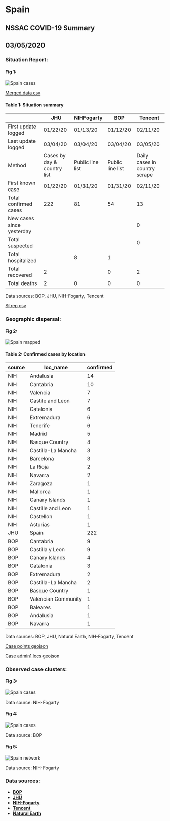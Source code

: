 # Spain
## NSSAC COVID-19 Summary
## 03/05/2020



### Situation Report:
#### Fig 1:
![Spain cases](../merged_histories/Spain_merged_histories.png)

[Merged data csv](https://github.com/SchlittDataSci/SchlittDataSci.github.io/blob/master/data/tables/Spain_merged_daily.csv)

#### Table 1: Situation summary


|                           | JHU                         | NIHFogarty       | BOP              | Tencent                       |
|---------------------------|-----------------------------|------------------|------------------|-------------------------------|
| First update logged       | 01/22/20                    | 01/13/20         | 01/12/20         | 02/11/20                      |
| Last update logged        | 03/04/20                    | 03/04/20         | 03/04/20         | 03/05/20                      |
| Method                    | Cases by day & country list | Public line list | Public line list | Daily cases in country scrape |
| First known case          | 01/22/20                    | 01/31/20         | 01/31/20         | 02/11/20                      |
| Total confirmed cases     | 222                         | 81               | 54               | 13                            |
| New cases since yesterday |                             |                  |                  | 0                             |
| Total suspected           |                             |                  |                  | 0                             |
| Total hospitalized        |                             | 8                | 1                |                               |
| Total recovered           | 2                           |                  | 0                | 2                             |
| Total deaths              | 2                           | 0                | 0                | 0                             |

Data sources: BOP, JHU, NIH-Fogarty, Tencent


[Sitrep csv](https://github.com/SchlittDataSci/SchlittDataSci.github.io/blob/master/data/tables/Spain_sitrep.csv)

### Geographic dispersal:
#### Fig 2:
![Spain mapped](../case_locs/Spain_case_locs.png)

#### Table 2: Confirmed cases by location


| source   | loc_name            |   confirmed |
|----------|---------------------|-------------|
| NIH      | Andalusia           |          14 |
| NIH      | Cantabria           |          10 |
| NIH      | Valencia            |           7 |
| NIH      | Castile and Leon    |           7 |
| NIH      | Catalonia           |           6 |
| NIH      | Extremadura         |           6 |
| NIH      | Tenerife            |           6 |
| NIH      | Madrid              |           5 |
| NIH      | Basque Country      |           4 |
| NIH      | Castilla-La Mancha  |           3 |
| NIH      | Barcelona           |           3 |
| NIH      | La Rioja            |           2 |
| NIH      | Navarra             |           2 |
| NIH      | Zaragoza            |           1 |
| NIH      | Mallorca            |           1 |
| NIH      | Canary Islands      |           1 |
| NIH      | Castille and Leon   |           1 |
| NIH      | Castellon           |           1 |
| NIH      | Asturias            |           1 |
| JHU      | Spain               |         222 |
| BOP      | Cantabria           |           9 |
| BOP      | Castilla y Leon     |           9 |
| BOP      | Canary Islands      |           4 |
| BOP      | Catalonia           |           3 |
| BOP      | Extremadura         |           2 |
| BOP      | Castilla-La Mancha  |           2 |
| BOP      | Basque Country      |           1 |
| BOP      | Valencian Community |           1 |
| BOP      | Baleares            |           1 |
| BOP      | Andalusia           |           1 |
| BOP      | Navarra             |           1 |

Data sources: BOP, JHU, Natural Earth, NIH-Fogarty, Tencent


[Case points geojson](https://github.com/SchlittDataSci/SchlittDataSci.github.io/blob/master/data/shapes/Spain_case_locs.geojson)

[Case admin1 locs geojson](https://github.com/SchlittDataSci/SchlittDataSci.github.io/blob/master/data/shapes/Spain_admin1_locs.geojson)

### Observed case clusters:
#### Fig 3:
![Spain cases](../cluster_analysis/Spain_imported_cases_NIHFogarty.png)



Data source: NIH-Fogarty


#### Fig 4:
![Spain cases](../cluster_analysis/Spain_imported_cases_BOP.png)



Data source: BOP


#### Fig 5:
![Spain network](../autochthonous_networks/Spain_network.png)



Data source: NIH-Fogarty


### Data sources:
* **[BOP](https://github.com/beoutbreakprepared/nCoV2019)**
* **[JHU](https://github.com/CSSEGISandData/COVID-19)** 
* **[NIH-Fogarty](https://docs.google.com/spreadsheets/d/1jS24DjSPVWa4iuxuD4OAXrE3QeI8c9BC1hSlqr-NMiU/edit#gid=1187587451)** 
* **[Tencent](https://news.qq.com/zt2020/page/feiyan.htm)**
* **[Natural Earth](https://www.naturalearthdata.com/forums/forum/natural-earth-map-data/cultural-vectors/admin-1-states-provinces-and-their-boundaries/)**

<!-- Global site tag (gtag.js) - Google Analytics -->
<script async src="https://www.googletagmanager.com/gtag/js?id=UA-158816269-1"></script>
<script>
  window.dataLayer = window.dataLayer || [];
  function gtag(){dataLayer.push(arguments);}
  gtag('js', new Date());

  gtag('config', 'UA-158816269-1');
</script>